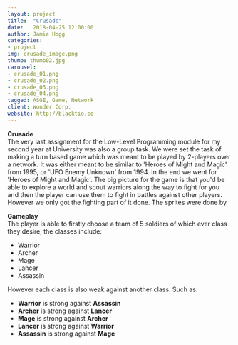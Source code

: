 ```yaml
---
layout: project
title:  "Crusade"
date:   2018-04-25 12:00:00
author: Jamie Hogg
categories:
- project
img: crusade_image.png
thumb: thumb02.jpg
carousel:
- crusade_01.png
- crusade_02.png
- crusade_03.png
- crusade_04.png
tagged: ASGE, Game, Network
client: Wonder Corp.
website: http://blacktie.co
---
```

<B>Crusade</B><BR>
The very last assignment for the Low-Level Programming module for my second year at University was also a group task. We were set the task of making a turn based game which was meant to be played by 2-players over a network. It was either meant to be similar to 'Heroes of Might and Magic' from 1995, or 'UFO Enemy Unknown' from 1994. In the end we went for 'Heroes of Might and Magic'. The big picture for the game is that you'd be able to explore a world and scout warriors along the way to fight for you and then the player can use them to fight in battles against other players. However we only got the fighting part of it done. The sprites were done by 
  
<B>Gameplay</B><BR>
The player is able to firstly choose a team of 5 soldiers of which ever class they desire, the classes include:
- Warrior
- Archer
- Mage
- Lancer
- Assassin

However each class is also weak against another class. Such as:
- <B>Warrior</B> is strong against <B>Assassin</B>
- <B>Archer</B> is strong against <B>Lancer</B>
- <B>Mage</B> is strong against <B>Archer</B>
- <B>Lancer</B> is strong against <B>Warrior</B>
- <B>Assassin</B> is strong against <B>Mage</B>
